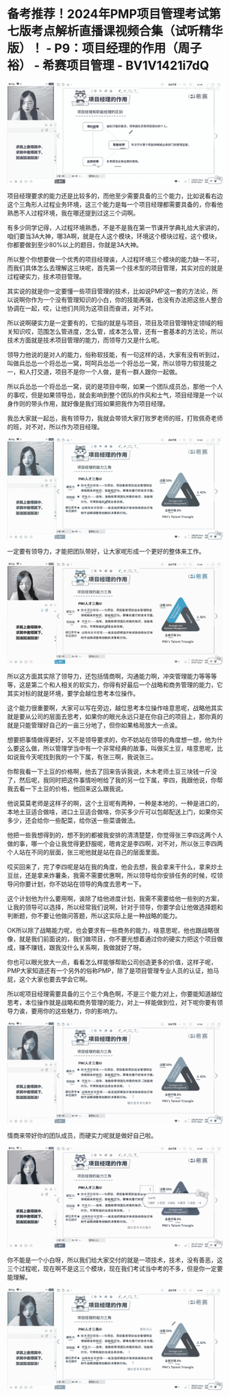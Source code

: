 # 备考推荐！2024年PMP项目管理考试第七版考点解析直播课视频合集（试听精华版）！ - P9：项目经理的作用（周子裕） - 希赛项目管理 - BV1V1421i7dQ

![](img/064eba089ed77e3c6073a47e6f640d40_0.png)

项目经理要求的能力还是比较多的，而他至少需要具备的三个能力，比如说看右边这个三角形人过程业务环境，这三个能力是每一个项目经理都需要具备的，你看他熟悉不人过程环境，我在哪还提到过这三个词啊。

有多少同学记得，人过程环境熟悉，不是不是我在第一节课开学典礼给大家讲的，咱们要当3A大神，哪3A啊，就是在人这个模块，环境这个模块过程，这个模块，你都要做到至少80%以上的题目，你就是3A大神。

所以整个你想要做一个优秀的项目经理诶，人过程环境三个模块的能力缺一不可，而我们具体怎么去理解这三块呢，首先第一个技术型的项目管理，其实对应的就是过程硬实力，技术项目管理。

其实说的就是你一定要懂一些项目管理的技术，比如说PMP这一套的方法论，所以说啊你作为一个没有管理知识的小白，你的技能再强，也没有办法把这些人整合协调在一起，哎，让他们共同为这项目而奋进，对不对。

所以说啊硬实力是一定要有的，它指的就是与项目，项目及项目管理特定领域的相关知识哎，范围怎么管进度，怎么管，成本怎么管，还有一套基本的方法论，所以技术方面就是技术项目管理的能力，而领导力又是什么呢。

领导力他说的是对人的能力，俗称软技能，有一句这样的话，大家有没有听到过，叫做兵怂怂一个将怂怂一窝，呵呵兵怂怂一个将怂怂一窝，所以领导力软技能之一，和人打交道，项目不是你一个人做，是有一群人跟你一起做。

所以兵怂怂一个将怂怂一窝，说的是项目中啊，如果一个团队成员怂，那他一个人的事哎，但是如果领导怂，就会影响到整个团队的作风和士气，项目经理是一个以身作则的带头作用，就好像是我们班如果把我作为项目经理。

我怂大家就一起怂，我有领导力，我就会带领大家打败罗老师的班，打败佩奇老师的班，对不对，所以作为项目经理。



![](img/064eba089ed77e3c6073a47e6f640d40_2.png)

一定要有领导力，才能把团队带好，让大家呢形成一个更好的整体来工作。

![](img/064eba089ed77e3c6073a47e6f640d40_4.png)

所以这方面其实除了领导力，还包括情商啊，沟通能力啊，冲突管理能力等等等等，这是第二个和人相关的软实力，你得有好最后一个战略和商务管理的能力，它其实对标的就是环境，要学会越位思考本位操作。

这个能力很重要啊，大家可以写在旁边，越位思考本位操作啥意思呢，战略他其实就是要从公司的层面去思考，如果你的眼光永远只是在你自己的项目上，那你真的就是只能管理好自己的一亩三分地了，但你如果格局放大一点诶。

想要把事情做得更好，又不是领导要求的，你不妨站在领导的角度想一想，他为什么要这么做，所以管理学当中有一个非常经典的故事，叫做买土豆，啥意思呢，比如说我今天呢找到我的一个下属，有张三啊，我说张三。

你帮我看一下土豆的价格啊，他去了回来告诉我说，木木老师土豆三块钱一斤没了，然后呢，我同时把这件事情吩咐给了我的另一位下属，李四，我跟他说，你帮我去看一下土豆的价格，他回来这么跟我说。

他说莫莫老师是这样子的啊，这个土豆呢有两种，一种是本地的，一种是进口的，本地土豆适合做啥，进口土豆适合做啥，你买多少斤可以包邮配送上门，如果你买多少，还会给你一些配菜，给你送一些菜谱做法。

他把一些我想得到的，想不到的都被我安排的清清楚楚，你觉得张三李四这两个人做的事，哪一个会让我觉得更舒服呢，嗯肯定是李四啊，对不对，所以张三李四两个人站在不同的层面，张三呢他就是站在自己的层面里面。

哎买回来了，完了李四呢是站在我的角度，他会去想，我会拿来干什么，拿来炒土豆丝，还是拿来炸薯条，我需不需要优惠啊，所以领导给你安排任务的时候，哎领导问你要计划，你不妨站在领导的角度去思考一下。

这个计划他为什么要用啊，诶除了给他进度计划，我需不需要给他一些别的方案，让我的领导可以选择，所以经常我们说啊，针对于领导，你要学会让他做选择题和判断题，你不要让他做问答题，所以这实际上是一种战略的能力。

OK所以除了战略能力呢，也会要求有一些商务的能力，啥意思呢，他也跟战略很像，就是我们前面说的，我们做项目，你不要光想着通过你的硬实力把这个项目做成，赚不赚钱，跟我没什么关系啊，我做就好了呀。

你也可以眼光放大一点，看看怎么样能够帮助公司创造更多的价值，这样子呢，PMP大家知道还有一个另外的俗称PMP，除了是项目管理专业人员的认证，拍马屁，这个大家也要去学会它啊。

所以呢项目经理需要具备的三个三个角色啊，不是三个能力对上，你要能知道越位思考，本位操作就是战略和商务管理的能力，对上一样能做到位，对下呢你要有领导力诶，要用你的这些魅力，你的影响力。



![](img/064eba089ed77e3c6073a47e6f640d40_6.png)

情商来带好你的团队成员，而硬实力呢就是做好自己啦。

![](img/064eba089ed77e3c6073a47e6f640d40_8.png)

你不能是一个小白呀，所以我们给大家交付的就是一项技术，技术，没有善恶，这三个过程呢，现在啊不是这三个模块，现在我们考试当中考的不多，但是你一定要能理解。



![](img/064eba089ed77e3c6073a47e6f640d40_10.png)